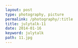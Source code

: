 ```yaml
---
layout: post
type: photography, picture
permalink: /photography/:title
title: julytalk-11
date: 2014-01-16
keyword: julytalk
path: 11.jpg
---
```



